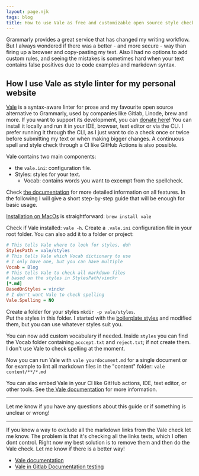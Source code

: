 ```yaml
---
layout: page.njk
tags: blog
title: How to use Vale as free and customizable open source style checker
---
```


Grammarly provides a great service that has changed my writing workflow. But I always wondered if there was a better - and more secure - way than firing up a browser and copy-pasting my text. Also I had no options to add custom rules, and seeing the mistakes is sometimes hard when your text contains false positives due to code examples and markdown syntax.

## How I use Vale as style linter for my personal website

[Vale](https://github.com/errata-ai/vale) is a syntax-aware linter for prose and my favourite open source alternative to Grammarly, used by companies like Gitlab, Linode, brew and more. If you want to support its development, you can [donate here](https://opencollective.com/vale)! You can install it locally and run it in your IDE, browser, text editor or via the CLI. I prefer running it through the CLI, as I just want to do a check once or twice before submitting my text or when making bigger changes. A continuous spell and style check through a CI like GitHub Actions is also possible.

Vale contains two main components:

- the `vale.ini`: configuration file.
- Styles: styles for your text.
  - Vocab: contains words you want to excempt from the spellcheck.

Check [the documentation](https://docs.errata.ai) for more detailed information on all features. In the following I will give a short step-by-step guide that will be enough for basic usage.

[Installation on MacOs](https://vale.sh/docs/vale/install) is straightforward: `brew install vale`

Check if Vale installed: `vale -h`. Create a `.vale.ini` configuration file in your root folder. You can also add it to a folder or project:

```ini
# This tells Vale where to look for styles, duh
StylesPath = vale/styles
# This tells Vale which Vocab dictionary to use
# I only have one, but you can have multiple
Vocab = Blog
# This tells Vale to check all markdown files
# based on the styles in StylesPath/vinckr
[*.md]
BasedOnStyles = vinckr
# I don't want Vale to check spelling
Vale.Spelling = NO
```

Create a folder for your styles `mkdir -p vale/styles`.  
Put the styles in this folder. I started with the [boilerplate styles](https://github.com/errata-ai/vale-boilerplate/tree/master/styles) and modified them, but you can use whatever styles suit you.

You can now add custom vocabulary if needed. Inside `styles` you can find the Vocab folder containing `acccept.txt` and `reject.txt`; if not create them. I don't use Vale to check spelling at the moment.

Now you can run Vale with `vale yourdocument.md` for a single document or for example to lint all markdown files in the "content" folder: `vale content/**/*.md`

You can also embed Vale in your CI like GitHub actions, IDE, text editor, or other tools. See [the Vale documentation](https://vale.sh/docs/) for more information.

---

Let me know if you have any questions about this guide or if something is unclear or wrong!

---

If you know a way to exclude all the markdown links from the Vale check let me know. The problem is that it's checking all the links texts, which I often dont control. Right now my best solution is to remove them and then do the Vale check. Let me know if there is a better way!

- [Vale documentation](https://vale.sh/docs/)
- [Vale in Gitlab Documentation testing](https://docs.gitlab.com/ee/development/documentation/testing.html#vale)
